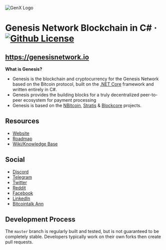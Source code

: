 ![GenX Logo](https://wiki.genesisnetwork.io/images/thumb/7/75/BrandBlueBlue.png/750px-BrandBlueBlue.png "Genesis")

Genesis Network Blockchain in C#
&middot;
[![Github License](https://img.shields.io/npm/l/express.svg)](https://github.com/genesisofficial/genesis/blob/master/COPYING)
=====================================

https://genesisnetwork.io
----------------------------

**What is Genesis?**

- Genesis is the blockchain and cryptocurrency for the Genesis Network based on the Bitcoin protocol, built on the [.NET Core](https://dotnet.github.io/) framework and written entirely in C#.
- Genesis provides the building blocks for a truly decentralized peer-to-peer ecosystem for payment processing
- Genesis is based on the [NBitcoin](https://github.com/MetacoSA/NBitcoin), [Stratis](https://github.com/stratisproject/StratisBitcoinFullNode) & [Blockcore](https://github.com/block-core/blockcore) projects.

## Resources

* [Website](https://genesisnetwork.io/)
* [Roadmap](https://genesisnetwork.io/roadmap.php)
* [Wiki/Knowledge Base](https://wiki.genesisnetwork.io/)

## Social
* [Discord](https://discord.io/genesisnetwork)
* [Telegram](https://t.me/genxnetwork)
* [Twitter](https://twitter.com/genx_network)
* [Reddit](https://www.reddit.com/r/genesisnetwork/)
* [Facebook](https://www.facebook.com/genxnetwork/)
* [LinkedIn](https://www.linkedin.com/company/genesisnetwork/)
* [Bitcointalk Ann](https://bitcointalk.org/index.php?topic=4882443)

## Development Process

The `master` branch is regularly built and tested, but is not guaranteed to be completely stable. Developers typically work on their own forks then create pull requests.
